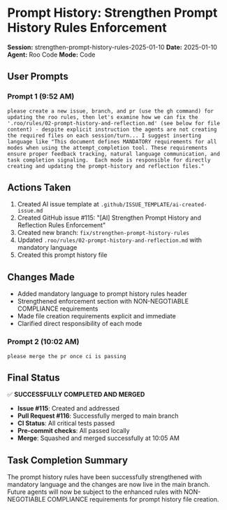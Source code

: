 # Prompt History: Strengthen Prompt History Rules Enforcement

**Session:** strengthen-prompt-history-rules-2025-01-10
**Date:** 2025-01-10
**Agent:** Roo Code
**Mode:** Code

## User Prompts

### Prompt 1 (9:52 AM)
```
please create a new issue, branch, and pr (use the gh command) for updating the roo rules, then let's examine how we can fix the '.roo/rules/02-prompt-history-and-reflection.md' (see below for file content) - despite explicit instruction the agents are not creating the required files on each session/turn... I suggest inserting language like "This document defines MANDATORY requirements for all modes when using the attempt_completion tool. These requirements ensure proper feedback tracking, natural language communication, and task completion signaling.  Each mode is responsible for directly creating and updating the prompt-history and reflection files."
```

## Actions Taken

1. Created AI issue template at `.github/ISSUE_TEMPLATE/ai-created-issue.md`
2. Created GitHub issue #115: "[AI] Strengthen Prompt History and Reflection Rules Enforcement"
3. Created new branch: `fix/strengthen-prompt-history-rules`
4. Updated `.roo/rules/02-prompt-history-and-reflection.md` with mandatory language
5. Created this prompt history file

## Changes Made

- Added mandatory language to prompt history rules header
- Strengthened enforcement section with NON-NEGOTIABLE COMPLIANCE requirements
- Made file creation requirements explicit and immediate
- Clarified direct responsibility of each mode

### Prompt 2 (10:02 AM)
```
please merge the pr once ci is passing
```

## Final Status

✅ **SUCCESSFULLY COMPLETED AND MERGED**

- **Issue #115**: Created and addressed
- **Pull Request #116**: Successfully merged to main branch
- **CI Status**: All critical tests passed
- **Pre-commit checks**: All passed locally
- **Merge**: Squashed and merged successfully at 10:05 AM

## Task Completion Summary

The prompt history rules have been successfully strengthened with mandatory language and the changes are now live in the main branch. Future agents will now be subject to the enhanced rules with NON-NEGOTIABLE COMPLIANCE requirements for prompt history file creation.
